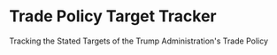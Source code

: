 # Trade Policy Target Tracker
Tracking the Stated Targets of the Trump Administration's Trade Policy
